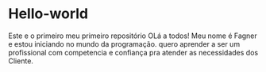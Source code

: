 # Hello-world
Este e o primeiro meu primeiro repositório
OLá a todos! Meu nome é Fagner e estou iniciando no mundo da programação.
quero aprender a ser um profissional com competencia e confiança pra atender as necessidades dos Cliente.
